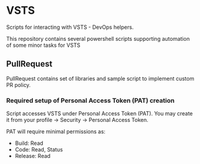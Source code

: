 # VSTS
Scripts for interacting with VSTS - DevOps helpers. 

This repository contains several powershell scripts supporting automation of some minor tasks for VSTS 

## PullRequest
PullRequest contains set of libraries and sample script to implement custom PR policy.


### Required setup of Personal Access Token (PAT) creation
Script accesses VSTS under Personal Access Token (PAT). You may create it from your profile -> Security -> Personal Access Token.

PAT will require minimal permissions as:

- Build: Read
- Code: Read, Status
- Release: Read
